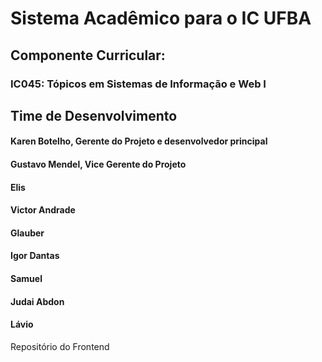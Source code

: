 # Sistema Acadêmico para o IC UFBA

## Componente Curricular:
### IC045: Tópicos em Sistemas de Informação e Web I

## Time de Desenvolvimento
#### Karen Botelho, Gerente do Projeto e desenvolvedor principal
#### Gustavo Mendel, Vice Gerente do Projeto
#### Elis
#### Victor Andrade
#### Glauber
#### Igor Dantas
#### Samuel
#### Judai Abdon
#### Lávio

Repositório do Frontend
